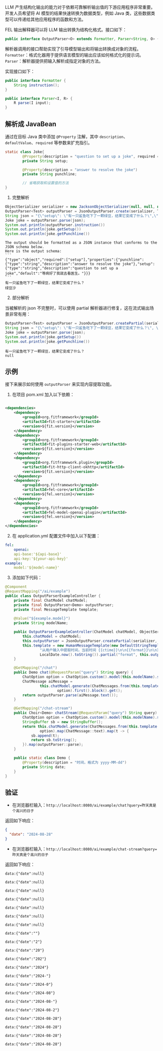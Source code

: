 LLM 产生结构化输出的能力对于依赖可靠解析输出值的下游应用程序非常重要。开发人员希望将 AI 模型的结果快速转换为数据类型，例如 Java 类，这些数据类型可以传递给其他应用程序的函数和方法。

FEL 输出解释器可以将 LLM 输出转换为结构化格式。接口如下：

``` java
public interface OutputParser<O> extends Formatter, Parser<String, O> {}
```

解析器调用的接口帮助实现了引导模型输出和将输出转换成对象的流程。
`Formatter`：格式化器用于提供语言模型的输出应该如何格式化的提示词。
`Parser`：解析器提供把输入解析成指定对象的方法。

实现接口如下：

``` java
public interface Formatter {
    String instruction();
}
```

``` java
public interface Parser<I, R> {
    R parse(I input);
}
```

## 解析成 JavaBean

通过在目标 Java 类中添加 `@Property` 注解，其中 `description`、`defaultValue`、`required` 等参数来扩充指引。

``` java
static class Joke{
        @Property(description = "question to set up a joke", required = True, defaultValue: "等病好了我就去看医生。")
        private String setup;

        @Property(description = "answer to resolve the joke")
        private String punchline;

        // 省略获取和设置值的方法
}
```

1. 完整解析

``` java
ObjectSerializer serializer = new JacksonObjectSerializer(null, null, null);
OutputParser<Test> outputParser = JsonOutputParser.create(serializer, Test.class);
String json = "{\"setup\": \"有一只鲨鱼吃下了一颗绿豆，结果它变成了什么？\",\"punchline\": \"绿豆沙\"}";
Joke joke = outputParser.parse(json);
System.out.println(outputParser.instruction())
System.out.println(joke.getSetup())
System.out.println(joke.getPunchline())
```

````plaintext
The output should be formatted as a JSON instance that conforms to the JSON schema below.
Here is the output schema:
```
{"type":"object","required":["setup"],"properties":{"punchline":{"type":"string","description":"answer to resolve the joke"},"setup":{"type":"string","description":"question to set up a joke","default":"等病好了我就去看医生。"}}}
```
有一只鲨鱼吃下了一颗绿豆，结果它变成了什么？
绿豆沙
````

2. 部分解析

当被解析的 json 不完整时，可以使用 partial 解析器进行修复，这在流式输出场景非常有用：

``` java
OutputParser<Test> outputParser = JsonOutputParser.createPartial(serializer, Test.class);
String json = "{\"setup\": \"有一只鲨鱼吃下了一颗绿豆，结果它变成了什么？\", \"punchline\":}";
Joke joke = outputParser.parse(json);
System.out.println(joke.getSetup())
System.out.println(joke.getPunchline())
```

```plaintext
有一只鲨鱼吃下了一颗绿豆，结果它变成了什么？
null
```
## 示例

接下来展示如何使用 `outputParser` 来实现内容提取功能。

1. 在项目 pom.xml 加入以下依赖：

``` xml

<dependencies>
    <dependency>
        <groupId>org.fitframework</groupId>
        <artifactId>fit-starter</artifactId>
        <version>${fit.version}</version>
    </dependency>
    <dependency>
        <groupId>org.fitframework</groupId>
        <artifactId>fit-plugins-starter-web</artifactId>
        <version>${fit.version}</version>
    </dependency>
    <dependency>
        <groupId>org.fitframework.plugin</groupId>
        <artifactId>fit-http-client-okhttp</artifactId>
        <version>${fit.version}</version>
    </dependency>
    <dependency>
        <groupId>org.fitframework</groupId>
        <artifactId>fel-core</artifactId>
        <version>${fel.version}</version>
    </dependency>
    <dependency>
        <groupId>org.fitframework</groupId>
        <artifactId>fel-model-openai-plugin</artifactId>
        <version>${fel.version}</version>
    </dependency>
</dependencies>
```

2. 在 application.yml 配置文件中加入以下配置：


```yaml
fel:
    openai:
    api-base:'${api-base}'
    api-key:'${your-api-key}'
example:
    model:'${model-name}'
```

3. 添加如下代码：

``` java
@Component
@RequestMapping("/ai/example")
public class OutputParserExampleController {
    private final ChatModel chatModel;
    private final OutputParser<Demo> outputParser;
    private final MessageTemplate template;
    
    @Value("${example.model}")
    private String modelName;

    public OutputParserExampleController(ChatModel chatModel, ObjectSerializer serializer) {
        this.chatModel = chatModel;
        this.outputParser = JsonOutputParser.createPartial(serializer, Demo.class);
        this.template = new HumanMessageTemplate(new DefaultStringTemplate(
                "从用户输入中提取时间，当前时间 {{ctime}}\n\n{{format}}\n\nInput: {{query}}\nOutput:\n").partial("ctime",
                LocalDate.now().toString()).partial("format", this.outputParser.instruction()));
    }

    @GetMapping("/chat")
    public Demo chat(@RequestParam("query") String query) {
        ChatOption option = ChatOption.custom().model(this.modelName).stream(false).build();
        ChatMessage aiMessage =
                this.chatModel.generate(ChatMessages.from(this.template.render(Tip.from("query", query).freeze())),
                        option).first().block().get();
        return outputParser.parse(aiMessage.text());
    }

    @GetMapping("/chat-stream")
    public Choir<Demo> chatStream(@RequestParam("query") String query) {
        ChatOption option = ChatOption.custom().model(this.modelName).stream(true).build();
        StringBuffer sb = new StringBuffer();
        return this.chatModel.generate(ChatMessages.from(this.template.render(Tip.from("query", query).freeze())),
                option).map(ChatMessage::text).map(t -> {
            sb.append(t);
            return sb.toString();
        }).map(outputParser::parse);
    }

    public static class Demo {
        @Property(description = "时间，格式为 yyyy-MM-dd")
        private String date;
    }
}
```
## 验证

- 在浏览器栏输入：`http://localhost:8080/ai/example/chat?query=昨天真是个高兴的日子`

返回如下响应：

```json
{
  "date": "2024-08-28"
}
```
- 在浏览器栏输入：`http://localhost:8080/ai/example/chat-stream?query=昨天真是个高兴的日子`

返回如下响应：


```plaintext
data:{"date":null}

data:{"date":null}

data:{"date":null}

data:{"date":null}

data:{"date":null}

data:{"date":null}

data:{"date":null}

data:{"date":""}

data:{"date":"2"}

data:{"date":"20"}

data:{"date":"202"}

data:{"date":"2024"}

data:{"date":"2024-"}

data:{"date":"2024-0"}

data:{"date":"2024-08"}

data:{"date":"2024-08-"}

data:{"date":"2024-08-2"}

data:{"date":"2024-08-28"}

data:{"date":"2024-08-28"}

data:{"date":"2024-08-28"}

data:{"date":"2024-08-28"}
```